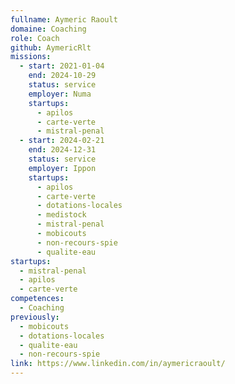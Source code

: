 ```yaml
---
fullname: Aymeric Raoult
domaine: Coaching
role: Coach
github: AymericRlt
missions:
  - start: 2021-01-04
    end: 2024-10-29
    status: service
    employer: Numa
    startups:
      - apilos
      - carte-verte
      - mistral-penal
  - start: 2024-02-21
    end: 2024-12-31
    status: service
    employer: Ippon
    startups:
      - apilos
      - carte-verte
      - dotations-locales
      - medistock
      - mistral-penal
      - mobicouts
      - non-recours-spie
      - qualite-eau
startups:
  - mistral-penal
  - apilos
  - carte-verte
competences:
  - Coaching
previously:
  - mobicouts
  - dotations-locales
  - qualite-eau
  - non-recours-spie
link: https://www.linkedin.com/in/aymericraoult/
---
```

